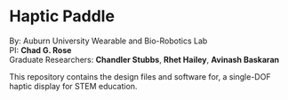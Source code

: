 # Haptic Paddle
By: Auburn University Wearable and Bio-Robotics Lab <br/>
PI: **Chad G. Rose**  <br/>
Graduate Researchers: **Chandler Stubbs**, **Rhet Hailey**, **Avinash Baskaran**  <br/>


This repository contains the design files and software for, a single-DOF haptic display for STEM education.
